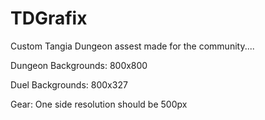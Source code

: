 # TDGrafix
Custom Tangia Dungeon assest made for the community....

Dungeon Backgrounds: 800x800

Duel Backgrounds: 800x327

Gear: One side resolution should be 500px
